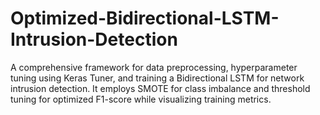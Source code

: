 # Optimized-Bidirectional-LSTM-Intrusion-Detection
A comprehensive framework for data preprocessing, hyperparameter tuning using Keras Tuner, and training a Bidirectional LSTM for network intrusion detection. It employs SMOTE for class imbalance and threshold tuning for optimized F1-score while visualizing training metrics.
